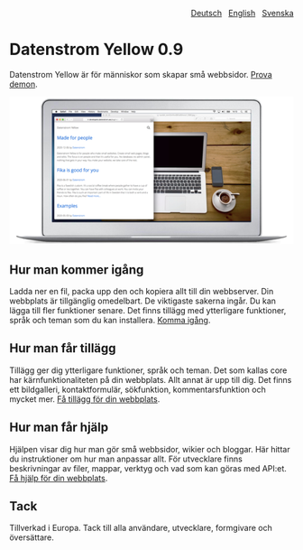 <p align="right"><a href="README-de.md">Deutsch</a> &nbsp; <a href="README.md">English</a> &nbsp; <a href="README-sv.md">Svenska</a></p>

# Datenstrom Yellow 0.9

Datenstrom Yellow är för människor som skapar små webbsidor. [Prova demon](https://datenstrom.se/sv/yellow/demo/).

<p align="left"><img src="SCREENSHOT.png" alt="Skärmdump"></p>

## Hur man kommer igång

Ladda ner en fil, packa upp den och kopiera allt till din webbserver. Din webbplats är tillgänglig omedelbart. De viktigaste sakerna ingår. Du kan lägga till fler funktioner senare. Det finns tillägg med ytterligare funktioner, språk och teman som du kan installera. [Komma igång](https://datenstrom.se/sv/yellow/help/how-to-get-started).

## Hur man får tillägg

Tillägg ger dig ytterligare funktioner, språk och teman. Det som kallas core har kärnfunktionaliteten på din webbplats. Allt annat är upp till dig. Det finns ett bildgalleri, kontaktformulär, sökfunktion, kommentarsfunktion och mycket mer. [Få tillägg för din webbplats](https://datenstrom.se/sv/yellow/extensions/).

## Hur man får hjälp

Hjälpen visar dig hur man gör små webbsidor, wikier och bloggar. Här hittar du instruktioner om hur man anpassar allt. För utvecklare finns beskrivningar av filer, mappar, verktyg och vad som kan göras med API:et. [Få hjälp för din webbplats](https://datenstrom.se/sv/yellow/help/).

## Tack

Tillverkad i Europa. Tack till alla användare, utvecklare, formgivare och översättare.

